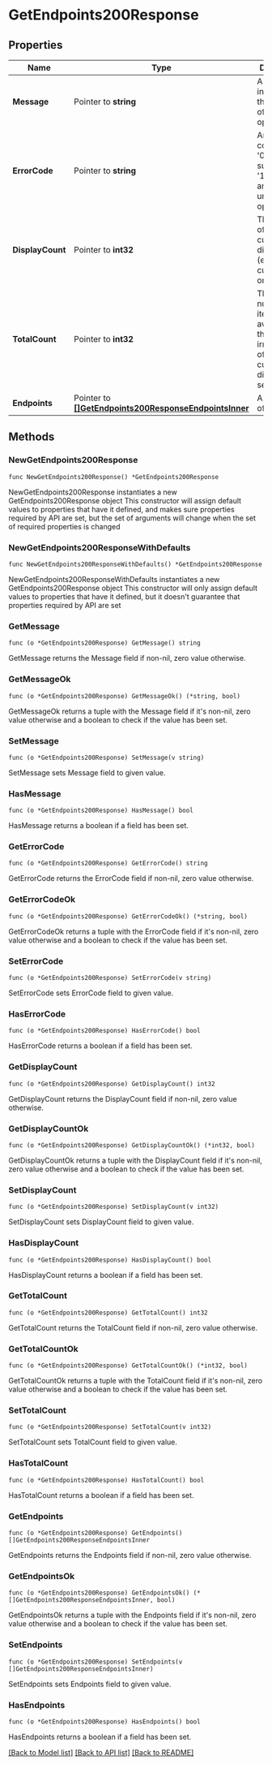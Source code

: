 # GetEndpoints200Response

## Properties

Name | Type | Description | Notes
------------ | ------------- | ------------- | -------------
**Message** | Pointer to **string** | A message indicating the outcome of the operation. | [optional] 
**ErrorCode** | Pointer to **string** | An error code where &#39;0&#39; signifies success and &#39;1&#39; signifies an unsuccessful operation. | [optional] 
**DisplayCount** | Pointer to **int32** | The number of items currently displayed (e.g., on the current page or view). | [optional] 
**TotalCount** | Pointer to **int32** | The total number of items available in the dataset, irrespective of the current display settings. | [optional] 
**Endpoints** | Pointer to [**[]GetEndpoints200ResponseEndpointsInner**](GetEndpoints200ResponseEndpointsInner.md) | A collection of endpoints. | [optional] 

## Methods

### NewGetEndpoints200Response

`func NewGetEndpoints200Response() *GetEndpoints200Response`

NewGetEndpoints200Response instantiates a new GetEndpoints200Response object
This constructor will assign default values to properties that have it defined,
and makes sure properties required by API are set, but the set of arguments
will change when the set of required properties is changed

### NewGetEndpoints200ResponseWithDefaults

`func NewGetEndpoints200ResponseWithDefaults() *GetEndpoints200Response`

NewGetEndpoints200ResponseWithDefaults instantiates a new GetEndpoints200Response object
This constructor will only assign default values to properties that have it defined,
but it doesn't guarantee that properties required by API are set

### GetMessage

`func (o *GetEndpoints200Response) GetMessage() string`

GetMessage returns the Message field if non-nil, zero value otherwise.

### GetMessageOk

`func (o *GetEndpoints200Response) GetMessageOk() (*string, bool)`

GetMessageOk returns a tuple with the Message field if it's non-nil, zero value otherwise
and a boolean to check if the value has been set.

### SetMessage

`func (o *GetEndpoints200Response) SetMessage(v string)`

SetMessage sets Message field to given value.

### HasMessage

`func (o *GetEndpoints200Response) HasMessage() bool`

HasMessage returns a boolean if a field has been set.

### GetErrorCode

`func (o *GetEndpoints200Response) GetErrorCode() string`

GetErrorCode returns the ErrorCode field if non-nil, zero value otherwise.

### GetErrorCodeOk

`func (o *GetEndpoints200Response) GetErrorCodeOk() (*string, bool)`

GetErrorCodeOk returns a tuple with the ErrorCode field if it's non-nil, zero value otherwise
and a boolean to check if the value has been set.

### SetErrorCode

`func (o *GetEndpoints200Response) SetErrorCode(v string)`

SetErrorCode sets ErrorCode field to given value.

### HasErrorCode

`func (o *GetEndpoints200Response) HasErrorCode() bool`

HasErrorCode returns a boolean if a field has been set.

### GetDisplayCount

`func (o *GetEndpoints200Response) GetDisplayCount() int32`

GetDisplayCount returns the DisplayCount field if non-nil, zero value otherwise.

### GetDisplayCountOk

`func (o *GetEndpoints200Response) GetDisplayCountOk() (*int32, bool)`

GetDisplayCountOk returns a tuple with the DisplayCount field if it's non-nil, zero value otherwise
and a boolean to check if the value has been set.

### SetDisplayCount

`func (o *GetEndpoints200Response) SetDisplayCount(v int32)`

SetDisplayCount sets DisplayCount field to given value.

### HasDisplayCount

`func (o *GetEndpoints200Response) HasDisplayCount() bool`

HasDisplayCount returns a boolean if a field has been set.

### GetTotalCount

`func (o *GetEndpoints200Response) GetTotalCount() int32`

GetTotalCount returns the TotalCount field if non-nil, zero value otherwise.

### GetTotalCountOk

`func (o *GetEndpoints200Response) GetTotalCountOk() (*int32, bool)`

GetTotalCountOk returns a tuple with the TotalCount field if it's non-nil, zero value otherwise
and a boolean to check if the value has been set.

### SetTotalCount

`func (o *GetEndpoints200Response) SetTotalCount(v int32)`

SetTotalCount sets TotalCount field to given value.

### HasTotalCount

`func (o *GetEndpoints200Response) HasTotalCount() bool`

HasTotalCount returns a boolean if a field has been set.

### GetEndpoints

`func (o *GetEndpoints200Response) GetEndpoints() []GetEndpoints200ResponseEndpointsInner`

GetEndpoints returns the Endpoints field if non-nil, zero value otherwise.

### GetEndpointsOk

`func (o *GetEndpoints200Response) GetEndpointsOk() (*[]GetEndpoints200ResponseEndpointsInner, bool)`

GetEndpointsOk returns a tuple with the Endpoints field if it's non-nil, zero value otherwise
and a boolean to check if the value has been set.

### SetEndpoints

`func (o *GetEndpoints200Response) SetEndpoints(v []GetEndpoints200ResponseEndpointsInner)`

SetEndpoints sets Endpoints field to given value.

### HasEndpoints

`func (o *GetEndpoints200Response) HasEndpoints() bool`

HasEndpoints returns a boolean if a field has been set.


[[Back to Model list]](../README.md#documentation-for-models) [[Back to API list]](../README.md#documentation-for-api-endpoints) [[Back to README]](../README.md)


